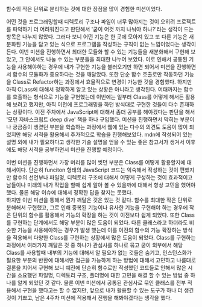 함수의 작은 단위로 분리하는 것에 대한 장점을 많이 경험한 미션이었다.

어떤 것을 프로그래밍할때 디렉토리 구조나 파일이 너무 많아지는 것이 오히려 프로젝트를 파악하기 더 어려워진다고 판단해서 '굳이 어것 까지 나눠야 하나?'라는 생각이 드는 항목은 나누지 않았다. 그러다 보니 어떤 기능은 한 곳에 모아져 있고 또 다른 기능은 새분화된 기능을 담고 있는 식으로 프로그램을 작성하는 규칙이 없는 느낌이었다는 생각이 든다. 이번 미션을 진행하면서 최대한 모듈화 할 수 있는 기능들을 새분화해서 구현해 보았고, 그 안에서도 나눌 수 있는 부분들을 최대한 나누어 보았다. 이로 인해서 공통된 기능을 사용해야하는 경우에 내가 구현한 기능을 불러오기만 하면 되어서 미션을 진행하면서 함수의 모듈화가 중요하다는 것을 깨달았다.
또한 단순 함수 호출로만 작동하던 기능을 Class로 Refactor하는 과정에서 효율적으로 변경이 가능한 것을 경험했다.
하지만 아직 CLass에 대해서 정확하게 알고 있는 상황은 아니라고 생각된다. 여태까지는 함수를 호출하는 형식으로 기능을 구현했는데 이번에는 일부러 Class를 어떻게 해서든 활용해 보려고 했지만, 아직 이전에 프로그래밍을 하던 방식대로 구현한 것들이 다수 존재하는 상황이다. 이전 주차에서 JavaScript에 대해서 좀더 공부를 해야겠다는 판단을 해서 '모던 자바스크립트 deep dive' 책을 하나 구입했다. 미션을 진행하면서 막히는 부분이나 궁금증이 생겼던 부분을 학습하는 과정에서 웹에 있는 다수의 의견도 도움이 많이 되었지만 해당 서적을 활용해서 추가적으로 학습을 진행해보았다. mdn에 작성되어 있는 설명 외에 내가 필요하다고 생각한 기술 설명을 얻을 수 있는 좋은 참고서가 생겨서 이후에도 해당 서적을 공부하면서 미션을 진행할 예정이다.

이번 미션을 진행하면서 가장 머리를 많이 썻던 부분은 Class를 어떻게 활용할지에 대해서이다. 단순히 funciton 형태의 JavaScript 코드는 익숙해서 작성하는 것이 편했지만 함수의 선언부나 파일명, 디렉토리 구조에 대해서 어떻게 구성하는 것이 효과적이고 남들이나 미래의 내가 작업을 할때 쉽게 알아 볼 수 있을까에 대해서 항상 고민을 했어야 했다. 물론 해당 이슈에 대해서 정확한 답을 찾지는 못했다.  
하지만 이번 미션을 통해서 뭔가 깨달은 것은 있는 것 같다. 함수를 최대한 작은 단위로 분해해서 구현했고, 그로 인해 중복된 기능이나 유사한 기능을 구현해야 하는 경우에 작은 단위의 함수를 활용해서 기능의 확장을 하는 것이 이전보다 쉽게 되었다. 또한 Class를 구현하는 단계에서도 해당 부분이 많은 도움이 되었다. 다른 클래스라고 하더라도 비슷한 기능을 사용해야하는 경우가 발생 했는데 이를 이전의 함수의 기능 확장하는 방식을 적용해서 다양한 Class를 구현하는 상황에서 많은 도움이 되었다.
Class를 구현하는 과정에서 여러가지 깨달은 것 중 하나가 관심사를 하나로 묶고 굳이 외부에서 해당 Class를 사용할때 내부의 기능에 대해서 알 필요가 없는 것들은 숨기고, 인스턴스화가 필요한 부분의 반환에 대해서만 접근을 가능하게 하는 방법에 대해서 고민하고 나름대로 결론을 지어서 구현해 보니 예전에 단순히 함수로만 작성했던 코드들로 인해서 많은 시간을 소요했던 파일명, 디렉토리 구조, 폴더명에 대한 고민을 해결 할 수 있는 방법 중 하나를 알게 되었던 것 같다. 물론 이번 미션에서 공통된 관심사로 묶인 클래스를 전부 적용해서 구현을 했다고는 할 수 없지만, 앞으로 내가 활용할 수 있는 도구가 하나 더 생긴 것이 기쁘고, 남은 4주차 미션에 적용해서 진행을 해봐야겠다는 생각을 했다.